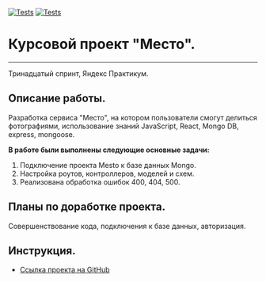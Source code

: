 [![Tests](../../actions/workflows/tests-13-sprint.yml/badge.svg)](../../actions/workflows/tests-13-sprint.yml) [![Tests](../../actions/workflows/tests-14-sprint.yml/badge.svg)](../../actions/workflows/tests-14-sprint.yml)

# Курсовой проект **"Место".**
----------------------------------

Тринадцатый спринт, Яндекс Практикум.

## Описание работы.
Разработка сервиса "Место", на котором пользователи смогут делиться фотографиями, использование знаний JavaScript, React, Mongo DB, express, mongoose. 

__В работе были выполнены следующие основные задачи:__
1. Подключение проекта Mesto к базе данных Mongo.
2. Настройка роутов, контроллеров, моделей и схем.
3. Реализована обработка ошибок 400, 404, 500.


## Планы по доработке проекта.

Совершенствование кода, подключения к базе данных, авторизация.
 
## Инструкция.
* [Ссылка проекта на GitHub](https://lomeshyza.github.io/express-mesto-gha/)
